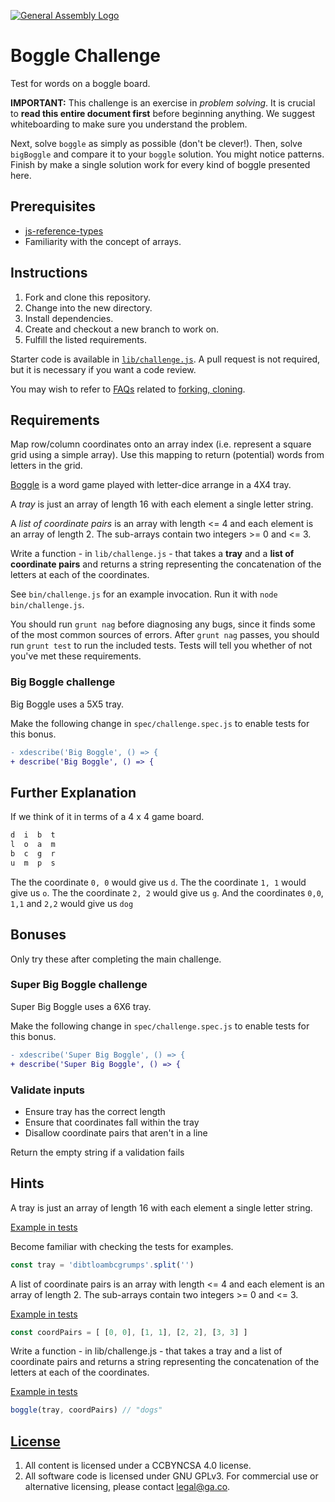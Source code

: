 [![General Assembly Logo](https://camo.githubusercontent.com/1a91b05b8f4d44b5bbfb83abac2b0996d8e26c92/687474703a2f2f692e696d6775722e636f6d2f6b6538555354712e706e67)](https://generalassemb.ly/education/web-development-immersive)

# Boggle Challenge

Test for words on a boggle board.

**IMPORTANT:** This challenge is an exercise in *problem solving*. It is
crucial to **read this entire document first** before beginning anything.
We suggest whiteboarding to make sure you understand the problem.

Next, solve `boggle` as simply as possible (don't be clever!). Then, solve
`bigBoggle` and compare it to your `boggle` solution. You might notice
patterns. Finish by make a single solution work for every kind of boggle
presented here.

## Prerequisites

- [js-reference-types](https://git.generalassemb.ly/ga-wdi-boston/js-reference-types)
- Familiarity with the concept of arrays.

## Instructions

1. Fork and clone this repository.
1. Change into the new directory.
1. Install dependencies.
1. Create and checkout a new branch to work on.
1. Fulfill the listed requirements.

Starter code is available in [`lib/challenge.js`](lib/challenge.js). A pull
request is not required, but it is necessary if you want a code review.

You may wish to refer to [FAQs](https://git.generalassemb.ly/ga-wdi-boston/meta/wiki/)
related to [forking,
cloning](https://git.generalassemb.ly/ga-wdi-boston/meta/wiki/ForkAndClone).

## Requirements

Map row/column coordinates onto an array index (i.e. represent a square grid
 using a simple array).  Use this mapping to return (potential) words from
 letters in the grid.

[Boggle](https://en.wikipedia.org/wiki/Boggle) is a word game played with
 letter-dice arrange in a 4X4 tray.

A _tray_ is just an array of length 16 with each element a single letter string.

A _list of coordinate pairs_ is an array with length <= 4 and each element is an
 array of length 2.  The sub-arrays contain two integers >= 0 and <= 3.

Write a function - in `lib/challenge.js` - that takes a **tray** and a **list of
 coordinate pairs** and returns a string representing the concatenation of the
 letters at each of the coordinates.

See `bin/challenge.js` for an example invocation.
Run it with `node bin/challenge.js`.

You should run `grunt nag` before diagnosing any bugs, since it finds some of
 the most common sources of errors.
After `grunt nag` passes, you should run `grunt test` to run the included tests.
Tests will tell you whether of not you've met these requirements.

### Big Boggle challenge

Big Boggle uses a 5X5 tray.

Make the following change in `spec/challenge.spec.js` to enable tests for this
bonus.

```diff
- xdescribe('Big Boggle', () => {
+ describe('Big Boggle', () => {
```

## Further Explanation

If we think of it in terms of a 4 x 4 game board.

```md
d  i  b  t
l  o  a  m
b  c  g  r
u  m  p  s
```

The the coordinate `0, 0` would give us `d`.
The the coordinate `1, 1` would give us `o`.
The the coordinate `2, 2` would give us `g`.
And the coordinates `0,0`,  `1,1` and `2,2` would give us `dog`

## Bonuses

Only try these after completing the main challenge.

### Super Big Boggle challenge

Super Big Boggle uses a 6X6 tray.

Make the following change in `spec/challenge.spec.js` to enable tests for this
bonus.

```diff
- xdescribe('Super Big Boggle', () => {
+ describe('Super Big Boggle', () => {
```

### Validate inputs

- Ensure tray has the correct length
- Ensure that coordinates fall within the tray
- Disallow coordinate pairs that aren't in a line

Return the empty string if a validation fails

## Hints

A tray is just an array of length 16 with each element a single letter string.

[Example in tests](https://git.generalassemb.ly/ga-wdi-boston-migrated/js-boggle-challenge/blob/solution/spec/challenge.spec.js#L12)

Become familiar with checking the tests for examples.

```js
const tray = 'dibtloambcgrumps'.split('')
```

A list of coordinate pairs is an array with length <= 4 and each element is an
array of length 2. The sub-arrays contain two integers >= 0 and <= 3.

[Example in tests](https://git.generalassemb.ly/ga-wdi-boston-migrated/js-boggle-challenge/blob/solution/spec/challenge.spec.js#L14)

```js
const coordPairs = [ [0, 0], [1, 1], [2, 2], [3, 3] ]
```

Write a function - in lib/challenge.js - that takes a tray and a list of
coordinate pairs and returns a string representing the concatenation of the
letters at each of the coordinates.

[Example in tests](https://git.generalassemb.ly/ga-wdi-boston-migrated/js-boggle-challenge/blob/solution/spec/challenge.spec.js#L21)

```js
boggle(tray, coordPairs) // "dogs"
```

## [License](LICENSE)

1. All content is licensed under a CC­BY­NC­SA 4.0 license.
1. All software code is licensed under GNU GPLv3. For commercial use or
    alternative licensing, please contact legal@ga.co.
